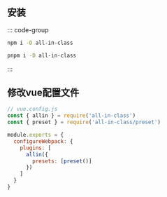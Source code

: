 
## 安装
::: code-group
```bash [npm]
npm i -D all-in-class
```

```bash [pnpm]
pnpm i -D all-in-class
```
:::
## 修改vue配置文件
```js
// vue.config.js
const { allin } = require('all-in-class')
const { preset } = require('all-in-class/preset')

module.exports = {
  configureWebpack: {
    plugins: [
      allin({
        presets: [preset()]
      })
    ]
  }
}
```
